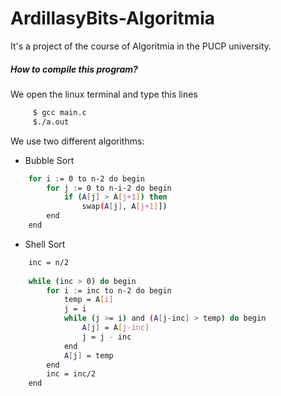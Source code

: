 # ArdillasyBits-Algoritmia
It's a project of the course of Algoritmia in the PUCP university.
##### How to compile this program?
We open the linux terminal and type this lines
```sh
     $ gcc main.c
     $./a.out
```
We use two different algorithms:
  - Bubble Sort
```sh
    for i := 0 to n-2 do begin
        for j := 0 to n-i-2 do begin
            if (A[j] > A[j+1]) then
                swap(A[j], A[j+1]])
        end
    end
```
- Shell Sort
```sh
    inc = n/2
    
    while (inc > 0) do begin
        for i := inc to n-2 do begin
            temp = A[i]
            j = i
            while (j >= i) and (A[j-inc] > temp) do begin
                A[j] = A[j-inc]
                j = j - inc
            end
            A[j] = temp
        end
        inc = inc/2
    end
```
